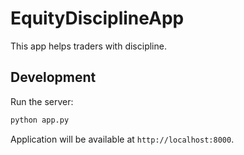 # EquityDisciplineApp

This app helps traders with discipline.

## Development

Run the server:

```bash
python app.py
```

Application will be available at `http://localhost:8000`.

